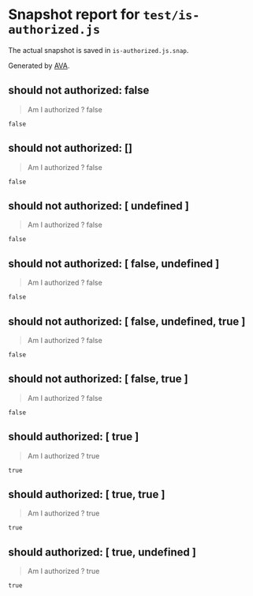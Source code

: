 # Snapshot report for `test/is-authorized.js`

The actual snapshot is saved in `is-authorized.js.snap`.

Generated by [AVA](https://avajs.dev).

## should not authorized: false

> Am I authorized ? false

    false

## should not authorized: []

> Am I authorized ? false

    false

## should not authorized: [ undefined ]

> Am I authorized ? false

    false

## should not authorized: [ false, undefined ]

> Am I authorized ? false

    false

## should not authorized: [ false, undefined, true ]

> Am I authorized ? false

    false

## should not authorized: [ false, true ]

> Am I authorized ? false

    false

## should authorized: [ true ]

> Am I authorized ? true

    true

## should authorized: [ true, true ]

> Am I authorized ? true

    true

## should authorized: [ true, undefined ]

> Am I authorized ? true

    true
